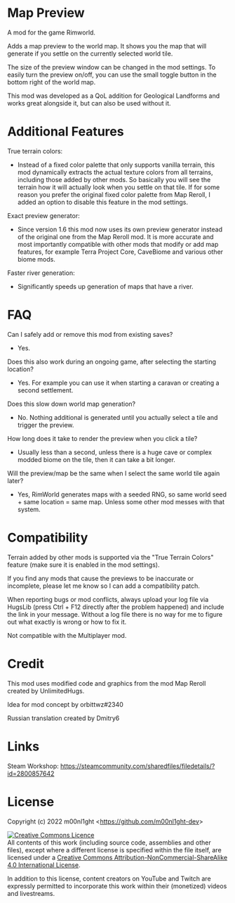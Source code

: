 
# Map Preview

A mod for the game Rimworld.

Adds a map preview to the world map.
It shows you the map that will generate if you settle on the currently selected world tile.

The size of the preview window can be changed in the mod settings. To easily turn the preview on/off, you can use the small toggle button in the bottom right of the world map.

This mod was developed as a QoL addition for Geological Landforms and works great alongside it, but can also be used without it.


# Additional Features

True terrain colors:
- Instead of a fixed color palette that only supports vanilla terrain, this mod dynamically extracts the actual texture colors from all terrains, including those added by other mods. So basically you will see the terrain how it will actually look when you settle on that tile. If for some reason you prefer the original fixed color palette from Map Reroll, I added an option to disable this feature in the mod settings.

Exact preview generator:
- Since version 1.6 this mod now uses its own preview generator instead of the original one from the Map Reroll mod. It is more accurate and most importantly compatible with other mods that modify or add map features, for example Terra Project Core, CaveBiome and various other biome mods.

Faster river generation:
- Significantly speeds up generation of maps that have a river.


# FAQ

Can I safely add or remove this mod from existing saves?
- Yes.

Does this also work during an ongoing game, after selecting the starting location?
- Yes. For example you can use it when starting a caravan or creating a second settlement.

Does this slow down world map generation?
- No. Nothing additional is generated until you actually select a tile and trigger the preview.

How long does it take to render the preview when you click a tile?
- Usually less than a second, unless there is a huge cave or complex modded biome on the tile, then it can take a bit longer.

Will the preview/map be the same when I select the same world tile again later?
- Yes, RimWorld generates maps with a seeded RNG, so same world seed + same location = same map. Unless some other mod messes with that system.


# Compatibility

Terrain added by other mods is supported via the "True Terrain Colors" feature (make sure it is enabled in the mod settings).

If you find any mods that cause the previews to be inaccurate or incomplete, please let me know so I can add a compatibility patch.

When reporting bugs or mod conflicts, always upload your log file via HugsLib (press Ctrl + F12 directly after the problem happened) and include the link in your message. Without a log file there is no way for me to figure out what exactly is wrong or how to fix it.

Not compatible with the Multiplayer mod.


# Credit

This mod uses modified code and graphics from the mod Map Reroll created by UnlimitedHugs.

Idea for mod concept by orbittwz#2340

Russian translation created by Dmitry6


# Links

Steam Workshop:
https://steamcommunity.com/sharedfiles/filedetails/?id=2800857642


# License

Copyright (c) 2022 m00nl1ght <<https://github.com/m00nl1ght-dev>>

<a rel="license" href="http://creativecommons.org/licenses/by-nc-sa/4.0/"><img alt="Creative Commons Licence" style="border-width:0" src="https://i.creativecommons.org/l/by-nc-sa/4.0/88x31.png" /></a><br />All contents of this work (including source code, assemblies and other files), except where a different license is specified within the file itself, are licensed under a <a rel="license" href="http://creativecommons.org/licenses/by-nc-sa/4.0/">Creative Commons Attribution-NonCommercial-ShareAlike 4.0 International License</a>.

In addition to this license, content creators on YouTube and Twitch are expressly permitted to incorporate this work within their (monetized) videos and livestreams.
